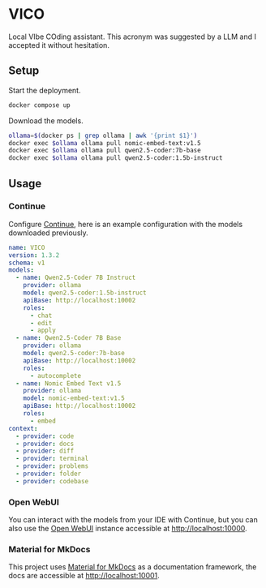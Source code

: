 # VICO

Local VIbe COding assistant. This acronym was suggested by a LLM and I accepted
it without hesitation.

## Setup

Start the deployment.

```bash
docker compose up
```

Download the models.

```bash
ollama=$(docker ps | grep ollama | awk '{print $1}')
docker exec $ollama ollama pull nomic-embed-text:v1.5
docker exec $ollama ollama pull qwen2.5-coder:7b-base
docker exec $ollama ollama pull qwen2.5-coder:1.5b-instruct
```

## Usage

### Continue

Configure [Continue](https://www.continue.dev), here is an example configuration
with the models downloaded previously.

```yaml
name: VICO
version: 1.3.2
schema: v1
models:
  - name: Qwen2.5-Coder 7B Instruct
    provider: ollama
    model: qwen2.5-coder:1.5b-instruct
    apiBase: http://localhost:10002
    roles:
      - chat
      - edit
      - apply
  - name: Qwen2.5-Coder 7B Base
    provider: ollama
    model: qwen2.5-coder:7b-base
    apiBase: http://localhost:10002
    roles:
      - autocomplete
  - name: Nomic Embed Text v1.5
    provider: ollama
    model: nomic-embed-text:v1.5
    apiBase: http://localhost:10002
    roles:
      - embed
context:
  - provider: code
  - provider: docs
  - provider: diff
  - provider: terminal
  - provider: problems
  - provider: folder
  - provider: codebase
```

### Open WebUI

You can interact with the models from your IDE with Continue, but you can also
use the [Open WebUI](https://openwebui.com) instance accessible at
[http://localhost:10000](http://localhost:10000).

### Material for MkDocs

This project uses
[Material for MkDocs](https://squidfunk.github.io/mkdocs-material) as a
documentation framework, the docs are accessible at
[http://localhost:10001](http://localhost:10001).

